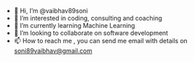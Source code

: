 - 👋 Hi, I’m @vaibhav89soni
- 👀 I’m interested in coding, consulting and coaching
- 🌱 I’m currently learning Machine Learning
- 💞️ I’m looking to collaborate on software development
- 📫 How to reach me , you can send me email with details on soni89vaibhav@gmail.com

<!---
vaibhav89soni/vaibhav89soni is a ✨ special ✨ repository because its `README.md` (this file) appears on your GitHub profile.
You can click the Preview link to take a look at your changes.
--->
